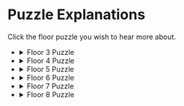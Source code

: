 # Puzzle Explanations

Click the floor puzzle you wish to hear more about.

*   <details><summary>Floor 3 Puzzle</summary> We know from the skeleton that only one of the statements is true. The statements "The key is in chest 1" and "The key is not in chest 1" are contradictory. So one is true and one is false. And since we know that one of those contradicting statements is true (it doesn't matter which), "The key is not in chest 2" is false (there is only one true statement among the three!). Therefore the key is in chest 2.</details>
*   <details><summary>Floor 4 Puzzle</summary> We know from the skeleton that each of the demons is a knight or a knave (and we don't know which). The lower demon says "I am a knight. The key is in chest 1." This might be true, but it's also something a knave can say. So, on its own, this demon doesn't really tell us much. The other demon says "We are both knaves. The key is in chest 2." First, let's suppose that this demon is a knight. Then his statement "We are both knaves" must be true, as knights never lie. But then he's a knave! That's a contradiction, so we know he must be a knave, and that the statement "We are both knaves" is false. Therefore this demon is a knave and the lower demon is a knight. Therefore, the key is in chest 1.</details>
*   <details><summary>Floor 5 Puzzle</summary> Again the skeleton tells us that each of the demons is a knight or a knave (and we don't know which). The top demon says "I'm a knave and the skull isn't. The key is in the second chest." Suppose that this top demon is a knight. Then he is a knave, which is impossible! So he must be a knave and the statement "The skull isn't a knave" must be false too. So they are both knaves. Since the two demons advise us to open chests 2 and 3, we know that the key must be in chest 1.</details>
*   <details><summary>Floor 6 Puzzle</summary> The skeleton tells us that at least one of the demons in the room is telling the truth, and at least one is lying. Another way to put this is that not all of the statements are true, and not all of them are false. So any solution that gives us all false or all true statements must be wrong. Suppose it is in chest 1. Then all 3 statements are true, so that can't be right. Now suppose it is chest 2. Then all statement would be false, so that's also wrong. Therefore it must be in chest 3.</details>
*   <details><summary>Floor 7 Puzzle</summary> The skeleton tells us that one demon gives two true statements, one demon gives us two false statements, and another gives us a false and a true statement. So the right answer to this puzzle must respect that constraint. Suppose it's in chest 1. Then the top demon tells two falsehoods, as does the bottom demon! That's two double false answers, so we know it can't be in chest 1. Now suppose it's in chest 3. The top demon tells two truths. The bottom left tells us a truth and a falsehood, as does the bottom right demon. So that can't be it, as none of them told us two falsehoods. Finally, suppose it's in chest 2. The top demon gives us a truth and a falsehood, the bottom left demon gives two truths, and the bottom right demon tells us two falsehoods. Since that's the only solution that respects the constraints from the skeleton, we know it's in chest 2!</details>
*   <details><summary>Floor 8 Puzzle</summary> This puzzle is simpler than it might appear. The two lefthand demons are saying the same thing: if the poison is to the right of the wine, then it follows that the wine is to the left of the poison. So those statements are either both true or both false. Since only one statement among the three is false, the demon on the right is lying. So it's not in cup 2. Also, the poison can't be in cup 1, because there's nothing to the left of cup 1. Therefore it is in cup 3.</details>
